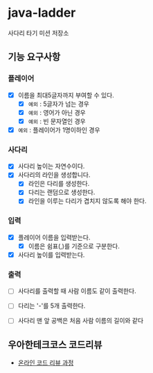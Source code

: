 # java-ladder

사다리 타기 미션 저장소

## 기능 요구사항

### 플레이어
- [x] 이름을 최대5글자까지 부여할 수 있다.
  - [x] ``예외`` : 5글자가 넘는 경우
  - [x] ``예외`` : 영어가 아닌 경우
  - [x] ``예외`` : 빈 문자열인 경우
- [x] ``예외`` : 플레이어가 1명이하인 경우

### 사다리
- [x] 사다리 높이는 자연수이다.
- [x] 사다리의 라인을 생성합니다.
  - [x] 라인은 다리를 생성한다.
  - [x] 다리는 랜덤으로 생성한다.
  - [x] 라인을 이루는 다리가 겹치지 않도록 해야 한다.

### 입력
- [x] 플레이어 이름을 입력받는다.
  - [x] 이름은 쉼표(,)를 기준으로 구분한다.
- [x] 사다리 높이를 입력받는다.

### 출력
- [ ] 사다리를 출력할 때 사람 이름도 같이 출력한다.
- [ ] 다리는 '-'를 5개 출력한다.
- [ ] 사다리 맨 앞 공백은 처음 사람 이름의 길이와 같다


## 우아한테크코스 코드리뷰

- [온라인 코드 리뷰 과정](https://github.com/woowacourse/woowacourse-docs/blob/master/maincourse/README.md)


